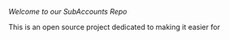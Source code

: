 *Welcome to our SubAccounts Repo*

This is an open source project dedicated to making it easier for 